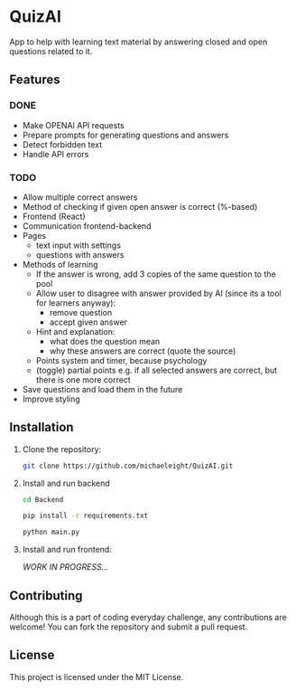 # QuizAI

App to help with learning text material by answering closed and open questions related to it.

## Features

### DONE
- Make OPENAI API requests
- Prepare prompts for generating questions and answers
- Detect forbidden text
- Handle API errors

### TODO
- Allow multiple correct answers
- Method of checking if given open answer is correct (%-based)
- Frontend (React)
- Communication frontend-backend
- Pages
    - text input with settings
    - questions with answers
- Methods of learning
    - If the answer is wrong, add 3 copies of the same question to the pool
    - Allow user to disagree with answer provided by AI (since its a tool for learners anyway):
        - remove question
        - accept given answer
    - Hint and explanation:
        - what does the question mean
        - why these answers are correct (quote the source)
    - Points system and timer, because psychology
    - (toggle) partial points e.g. if all selected answers are correct, but there is one more correct 
- Save questions and load them in the future
- Improve styling

## Installation

1. Clone the repository:
    ```bash
    git clone https://github.com/michaeleight/QuizAI.git
    ```
2. Install and run backend
    ```bash
    cd Backend
    ```

    ```bash
    pip install -r requirements.txt
    ```

    ```bash
    python main.py
    ```
3. Install and run frontend:
    
   *WORK IN PROGRESS...*

## Contributing

Although this is a part of coding everyday challenge, any contributions are welcome! You can fork the repository and submit a pull request.

## License

This project is licensed under the MIT License.